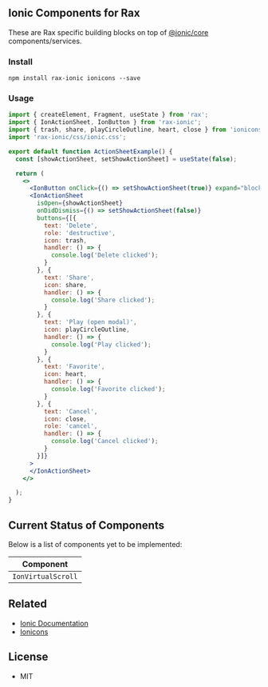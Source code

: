 ## Ionic Components for Rax

These are Rax specific building blocks on top of  [@ionic/core](https://www.npmjs.com/package/@ionic/core) components/services.

### Install
```
npm install rax-ionic ionicons --save
```

### Usage
```jsx
import { createElement, Fragment, useState } from 'rax';
import { IonActionSheet, IonButton } from 'rax-ionic';
import { trash, share, playCircleOutline, heart, close } from 'ionicons/icons';
import 'rax-ionic/css/ionic.css';

export default function ActionSheetExample() {
  const [showActionSheet, setShowActionSheet] = useState(false);

  return (
    <>
      <IonButton onClick={() => setShowActionSheet(true)} expand="block">Show Action Sheet</IonButton>
      <IonActionSheet
        isOpen={showActionSheet}
        onDidDismiss={() => setShowActionSheet(false)}
        buttons={[{
          text: 'Delete',
          role: 'destructive',
          icon: trash,
          handler: () => {
            console.log('Delete clicked');
          }
        }, {
          text: 'Share',
          icon: share,
          handler: () => {
            console.log('Share clicked');
          }
        }, {
          text: 'Play (open modal)',
          icon: playCircleOutline,
          handler: () => {
            console.log('Play clicked');
          }
        }, {
          text: 'Favorite',
          icon: heart,
          handler: () => {
            console.log('Favorite clicked');
          }
        }, {
          text: 'Cancel',
          icon: close,
          role: 'cancel',
          handler: () => {
            console.log('Cancel clicked');
          }
        }]}
      >
      </IonActionSheet>
    </>

  );
}
```

## Current Status of Components

Below is a list of components yet to be implemented:

| Component |
| ------------------ |
| `IonVirtualScroll` |

## Related

* [Ionic Documentation](https://ionicframework.com/docs/)
* [Ionicons](http://ionicons.com/)

## License

* MIT